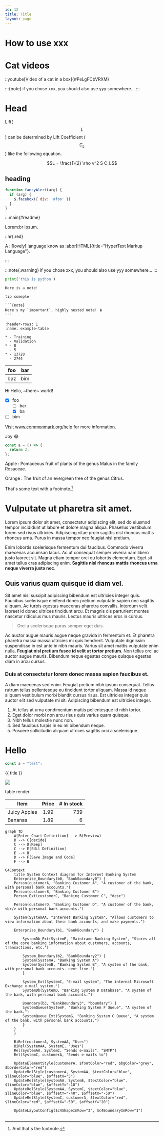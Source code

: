 ```yaml
---
id: 12
title: Title
layout: page
---
```


# How to use xxx

# Cat videos

::youtube[Video of a cat in a box]{#PeLgFCbVRXM}

:::{note}
if you chose xxx, you should also use yyy somewhere…
:::

# Head

Lift($$L$$) can be determined by Lift Coefficient ($$C_L$$) like the following
equation.

```math
L = \frac{1}{2} \rho v^2 S C_L
```
## heading

```js {1,3-4} showLineNumbers
function fancyAlert(arg) {
  if (arg) {
    $.facebox({ div: '#foo' })
  }
}
```


:::main{#readme}

Lorem:br
ipsum.

::hr{.red}

A :i[lovely] language know as :abbr[HTML]{title="HyperText Markup Language"}.

:::


:::note{.warning}
if you chose xxx, you should also use yyy somewhere…
:::

```python
print('this is python')
```

```{important}
Here is a note!
```

```{tip}
tip someple
```

````{important}
```{note}
Here's my `important`, highly nested note! 🪆
```
````

```{list-table} This is a nice table!
:header-rows: 1
:name: example-table

* - Training
  - Validation
* - 0
  - 5
* - 13720
  - 2744
```

| foo | bar |
| --- | --- |
| baz | bim |

~~Hi~~ Hello, ~there~ world!

- [x] foo
  - [ ] bar
  - [x] ba
- [ ] bim

Visit www.commonmark.org/help for more information.

Joy :joy:

```js
const a = () => {
  return 2;
};
```

Apple
: Pomaceous fruit of plants of the genus Malus in
the family Rosaceae.

Orange
: The fruit of an evergreen tree of the genus Citrus.

That's some text with a footnote.[^1]

# Vulputate ut pharetra sit amet.

Lorem ipsum dolor sit amet, consectetur adipiscing elit, sed do eiusmod tempor incididunt ut labore et dolore magna aliqua. Phasellus vestibulum lorem sed risus ultricies. Adipiscing vitae proin sagittis nisl rhoncus mattis rhoncus urna. Purus in massa tempor nec feugiat nisl pretium.

Enim lobortis scelerisque fermentum dui faucibus. Commodo viverra maecenas accumsan lacus. Ac ut consequat semper viverra nam libero justo laoreet sit. Magna etiam tempor orci eu lobortis elementum. Eget sit amet tellus cras adipiscing enim. **Sagittis nisl rhoncus mattis rhoncus urna neque viverra justo nec**.

## Quis varius quam quisque id diam vel.

Sit amet nisl suscipit adipiscing bibendum est ultricies integer quis. Faucibus scelerisque eleifend donec pretium vulputate sapien nec sagittis aliquam. Ac turpis egestas maecenas pharetra convallis. Interdum velit laoreet id donec ultrices tincidunt arcu. Et magnis dis parturient montes nascetur ridiculus mus mauris. Lectus mauris ultrices eros in cursus.

> Orci a scelerisque purus semper eget duis.

Ac auctor augue mauris augue neque gravida in fermentum et. Et pharetra pharetra massa massa ultricies mi quis hendrerit. Vulputate dignissim suspendisse in est ante in nibh mauris. Varius sit amet mattis vulputate enim nulla. **Feugiat nisl pretium fusce id velit ut tortor pretium.** Non tellus orci ac auctor augue mauris. Bibendum neque egestas congue quisque egestas diam in arcu cursus.

### Duis at consectetur lorem donec massa sapien faucibus et.

A diam maecenas sed enim. Feugiat pretium nibh ipsum consequat. Tellus rutrum tellus pellentesque eu tincidunt tortor aliquam. Massa id neque aliquam vestibulum morbi blandit cursus risus. Est ultricies integer quis auctor elit sed vulputate mi sit. Adipiscing bibendum est ultricies integer.

1. At tellus at urna condimentum mattis pellentesque id nibh tortor.
2. Eget dolor morbi non arcu risus quis varius quam quisque.
3. Nibh tellus molestie nunc non.
4. Sed faucibus turpis in eu mi bibendum neque.
5. Posuere sollicitudin aliquam ultrices sagittis orci a scelerisque.

[^1]: And that's the footnote.


# Hello

```js
const a = "test";
```

{{ title }}

![](./assets/logo.png)

table render

| Item         | Price | # In stock |
| ------------ | :---: | ---------: |
| Juicy Apples | 1.99  |        739 |
| Bananas      | 1.89  |          6 |

```mermaid
graph TD
    A[Enter Chart Definition] --> B(Preview)
    B --> C{decide}
    C --> D[Keep]
    C --> E[Edit Definition]
    E --> B
    D --> F[Save Image and Code]
    F --> B
```


```mermaid
C4Context
    title System Context diagram for Internet Banking System
    Enterprise_Boundary(b0, "BankBoundary0") {
    Person(customerA, "Banking Customer A", "A customer of the bank, with personal bank accounts.")
    Person(customerB, "Banking Customer B")
    Person_Ext(customerC, "Banking Customer C", "desc")

    Person(customerD, "Banking Customer D", "A customer of the bank, <br/> with personal bank accounts.")

    System(SystemAA, "Internet Banking System", "Allows customers to view information about their bank accounts, and make payments.")

    Enterprise_Boundary(b1, "BankBoundary") {

        SystemDb_Ext(SystemE, "Mainframe Banking System", "Stores all of the core banking information about customers, accounts, transactions, etc.")

        System_Boundary(b2, "BankBoundary2") {
        System(SystemA, "Banking System A")
        System(SystemB, "Banking System B", "A system of the bank, with personal bank accounts. next line.")
        }

        System_Ext(SystemC, "E-mail system", "The internal Microsoft Exchange e-mail system.")
        SystemDb(SystemD, "Banking System D Database", "A system of the bank, with personal bank accounts.")

        Boundary(b3, "BankBoundary3", "boundary") {
        SystemQueue(SystemF, "Banking System F Queue", "A system of the bank.")
        SystemQueue_Ext(SystemG, "Banking System G Queue", "A system of the bank, with personal bank accounts.")
        }
    }
    }

    BiRel(customerA, SystemAA, "Uses")
    BiRel(SystemAA, SystemE, "Uses")
    Rel(SystemAA, SystemC, "Sends e-mails", "SMTP")
    Rel(SystemC, customerA, "Sends e-mails to")

    UpdateElementStyle(customerA, $fontColor="red", $bgColor="grey", $borderColor="red")
    UpdateRelStyle(customerA, SystemAA, $textColor="blue", $lineColor="blue", $offsetX="5")
    UpdateRelStyle(SystemAA, SystemE, $textColor="blue", $lineColor="blue", $offsetY="-10")
    UpdateRelStyle(SystemAA, SystemC, $textColor="blue", $lineColor="blue", $offsetY="-40", $offsetX="-50")
    UpdateRelStyle(SystemC, customerA, $textColor="red", $lineColor="red", $offsetX="-50", $offsetY="20")

    UpdateLayoutConfig($c4ShapeInRow="3", $c4BoundaryInRow="1")


```